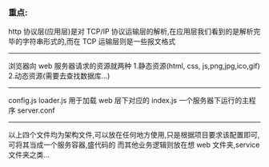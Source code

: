 ### 重点:
http 协议层(应用层)是对 TCP/IP 协议运输层的解析,在应用层我们看到的是解析完毕的字符串形式的,而在 TCP 运输层则是一些报文格式

---

浏览器向 web 服务器请求的资源就两种 1.静态资源(html, css, js,png,jpg,ico,gif) 2.动态资源(需要去查找数据库...)

---

config.js
loader.js 用于加载 web 层下对应的
index.js 一个服务器下运行的主程序
server.conf

---

以上四个文件均为架构文件,可以放在任何地方使用,只是根据项目要求该配置即可,可将其当成一个服务容器,盛代码的
而其他业务逻辑则放在想 web 文件夹,service 文件夹之类...
